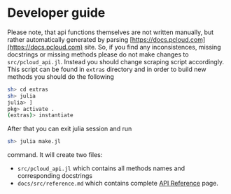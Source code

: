 # Developer guide

Please note, that api functions themselves are not written manually, but rather automatically generated by parsing [https://docs.pcloud.com](https://docs.pcloud.com) site. So, if you find any inconsistences, missing docstrings or missing methods please do not make changes to `src/pcloud_api.jl`. Instead you should change scraping script accordingly. This script can be found in `extras` directory and in order to build new methods you should do the following

```sh
sh> cd extras
sh> julia
julia> ]
pkg> activate .
(extras)> instantiate
```

After that you can exit julia session and run
```sh
sh> julia make.jl
```
command. It will create two files:
* `src/pcloud_api.jl` which contains all methods names and corresponding docstrings
* `docs/src/reference.md` which contains complete [API Reference](@ref) page.
